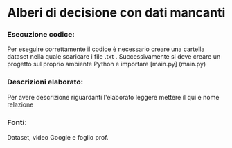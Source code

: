 # Alberi di decisione con dati mancanti

### Esecuzione codice:
Per eseguire correttamente il codice è necessario creare una cartella dataset nella quale scaricare i file .txt .
Successivamente si deve creare un progetto sul proprio ambiente Python e importare [main.py] (main.py)

### Descrizioni elaborato:
Per avere descrizione riguardanti l'elaborato leggere mettere il qui e nome relazione

### Fonti:
Dataset, video Google e foglio prof. 



